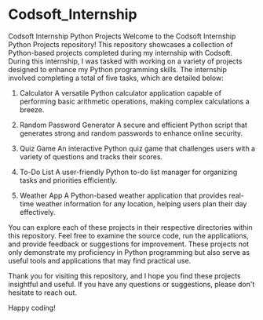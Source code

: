 # Codsoft_Internship
Codsoft Internship Python Projects
Welcome to the Codsoft Internship Python Projects repository! This repository showcases a collection of Python-based projects completed during my internship with Codsoft. During this internship, I was tasked with working on a variety of projects designed to enhance my Python programming skills. The internship involved completing a total of five tasks, which are detailed below:

1. Calculator
A versatile Python calculator application capable of performing basic arithmetic operations, making complex calculations a breeze.

2. Random Password Generator
A secure and efficient Python script that generates strong and random passwords to enhance online security.

3. Quiz Game
An interactive Python quiz game that challenges users with a variety of questions and tracks their scores.

4. To-Do List
A user-friendly Python to-do list manager for organizing tasks and priorities efficiently.

5. Weather App
A Python-based weather application that provides real-time weather information for any location, helping users plan their day effectively.

You can explore each of these projects in their respective directories within this repository. Feel free to examine the source code, run the applications, and provide feedback or suggestions for improvement. These projects not only demonstrate my proficiency in Python programming but also serve as useful tools and applications that may find practical use.

Thank you for visiting this repository, and I hope you find these projects insightful and useful. If you have any questions or suggestions, please don't hesitate to reach out.

Happy coding!
